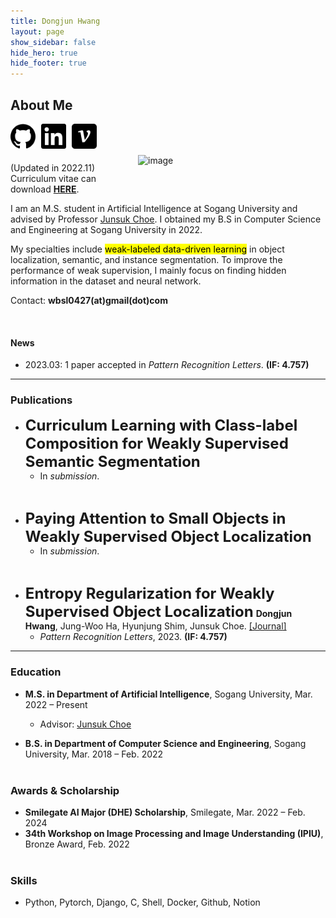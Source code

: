 ```yaml
---
title: Dongjun Hwang
layout: page
show_sidebar: false
hide_hero: true
hide_footer: true
---
```


## About Me


<img style="margin-right: 50px; margin-left: 50px; margin-bottom: 50px; margin-top: 50px;" align="right" src="img/dongjun.svg" alt="image" width="250" />

<a href="https://github.com/dongjunhwang"><img style="margin-right: 5px; margin-bottom: 5px;" src="img/github.svg" alt="image" width="40" /></a>
<a href="https://www.linkedin.com/in/%EB%8F%99%EC%A4%80-%ED%99%A9-985752203/"><img style="margin-right: 5px; margin-bottom: 5px;" src="img/linkedin.svg" alt="image" width="40" /></a>
<a href="https://velog.io/@wbsl0427"><img style="margin-right: 5px; margin-bottom: 5px;" src="img/velog.svg" alt="image" width="40" /></a>


(Updated in 2022.11)
Curriculum vitae can download <b><a href="https://drive.google.com/file/d/1CSwH4WTj2tkCH6hz3658vFBpSXf1L9FA/view?usp=share_link">HERE</a></b>.

<!-- <b><a href="https://drive.google.com/file/d/15Z6ONVVo2iHMkHzuZ6z-MsQJ-LIROeHv/view?usp=sharing">Curriculum Vitae</a></b> -->


I am an M.S. student in Artificial Intelligence at Sogang University and advised by Professor <a href="https://sites.google.com/site/junsukchoe/">Junsuk Choe</a>. I obtained my B.S in Computer Science and Engineering at Sogang University in 2022.


My specialties include <mark>weak-labeled data-driven learning</mark> in object localization, semantic, and instance segmentation. To improve the performance of weak supervision, I mainly focus on finding hidden information in the dataset and neural network.

Contact: <b>wbsl0427(at)gmail(dot)com</b>

<br>

#### News

- 2023.03: 1 paper accepted in _Pattern Recognition Letters_. <b>(IF: 4.757)</b>

---

### Publications
- <font size="5"><b>Curriculum Learning with Class-label Composition for Weakly Supervised Semantic Segmentation</b></font>
    - In _submission_.
 
<br>

- <font size="5"><b>Paying Attention to Small Objects in Weakly Supervised Object Localization</b></font>
    - In _submission_.

<br>

- <font size="5"><b>Entropy Regularization for Weakly Supervised Object Localization</b></font>
<b>Dongjun Hwang</b>, Jung-Woo Ha, Hyunjung Shim, Junsuk Choe. <a href="https://www.sciencedirect.com/science/article/pii/S0167865523000831">[Journal]</a>
    - _Pattern Recognition Letters_, 2023. <b>(IF: 4.757)</b>

---

### Education
- **M.S. in Department of Artificial Intelligence**, Sogang University, Mar. 2022 – Present
    - Advisor: <a href="https://sites.google.com/site/junsukchoe/">Junsuk Choe</a>

- **B.S. in Department of Computer Science and Engineering**, Sogang University, Mar. 2018 – Feb. 2022
<br><br>

### Awards & Scholarship
- **Smilegate AI Major (DHE) Scholarship**, Smilegate, Mar. 2022 – Feb. 2024
- **34th Workshop on Image Processing and Image Understanding (IPIU)**, Bronze Award, Feb. 2022
<br><br>

### Skills
- Python, Pytorch, Django, C, Shell, Docker, Github, Notion
